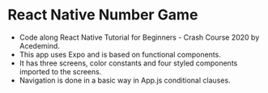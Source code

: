 # React Native Number Game

- Code along React Native Tutorial for Beginners - Crash Course 2020 by Acedemind.
- This app uses Expo and is based on functional components.
- It has three screens, color constants and four styled components imported to the screens.
- Navigation is done in a basic way in App.js conditional clauses.
